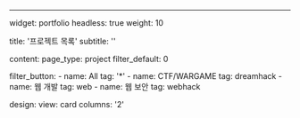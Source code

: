 ---
widget: portfolio
headless: true
weight: 10

title: '프로젝트 목록'
subtitle: ''

content:
  page_type: project
  filter_default: 0
  
  filter_button:
    - name: All
      tag: '*'
    - name: CTF/WARGAME
      tag: dreamhack
    - name: 웹 개발
      tag: web
    - name: 웹 보안
      tag: webhack

design:
  view: card
  columns: '2'
